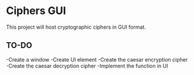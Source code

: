 # Ciphers GUI
This project will host cryptographic ciphers in GUI format.

## TO-DO
-Create a window
-Create UI element
-Create the caesar encryption cipher
-Create the caesar decryption cipher
-Implement the function in UI